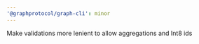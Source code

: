 ```yaml
---
'@graphprotocol/graph-cli': minor
---
```


Make validations more lenient to allow aggregations and Int8 ids
